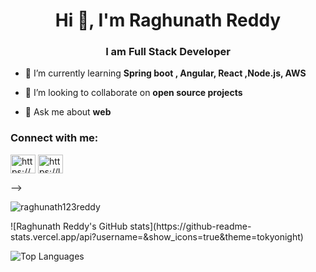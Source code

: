 <h1 align="center">Hi 👋, I'm Raghunath Reddy</h1>
<h3 align="center">I am Full Stack Developer</h3>

- 🌱 I’m currently learning **Spring boot , Angular, React ,Node.js, AWS**

- 👯 I’m looking to collaborate on **open source projects**

- 💬 Ask me about **web**

<h3 align="left">Connect with me:</h3>
<p align="left">
<a href="https://linkedin.com/in/https://www.linkedin.com/in/raghunath12/" target="blank"><img align="center" src="https://raw.githubusercontent.com/rahuldkjain/github-profile-readme-generator/master/src/images/icons/Social/linked-in-alt.svg" alt="https://www.linkedin.com/in/raghunath12/" height="30" width="40" /></a>
<a href="https://leetcode.com/u/Raghunathreddy/" target="blank"><img align="center" src="https://raw.githubusercontent.com/rahuldkjain/github-profile-readme-generator/master/src/images/icons/Social/leet-code.svg" alt="https://leetcode.com/u/raghunathreddy/" height="30" width="40" /></a>
</p>



</div> -->
<p><img align="center" src="https://github-readme-stats.vercel.app/api/top-langs?username=raghunath123reddy&show_icons=true&locale=en&layout=compact" alt="raghunath123reddy" />
</p>
![Raghunath Reddy's GitHub stats](https://github-readme-stats.vercel.app/api?username=&show_icons=true&theme=tokyonight)

![Top Languages](https://github-readme-stats.vercel.app/api/top-langs/?username=Raghunath123reddy&layout=compact)


